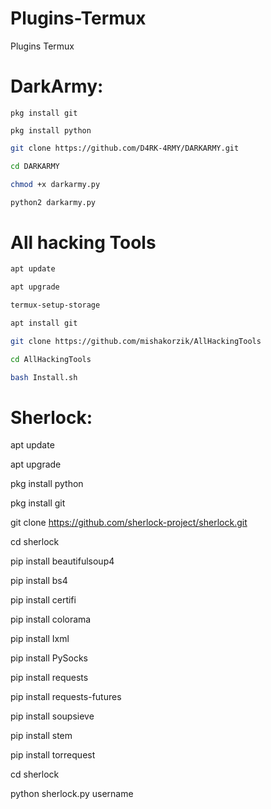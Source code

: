 # Plugins-Termux
Plugins Termux

# DarkArmy:
```shell
pkg install git
```

```shell
pkg install python
```

```bash
git clone https://github.com/D4RK-4RMY/DARKARMY.git
```

```bash
cd DARKARMY
```

```bash
chmod +x darkarmy.py
```

```bash
python2 darkarmy.py
```

# All hacking Tools

```bash
apt update
```

```bash
apt upgrade
```

```bash
termux-setup-storage
```

```bash
apt install git
```

```bash
git clone https://github.com/mishakorzik/AllHackingTools
```

```bash
cd AllHackingTools
```

```bash
bash Install.sh
```

# Sherlock:

apt update

apt upgrade

pkg install python

pkg install git

git clone https://github.com/sherlock-project/sherlock.git

cd sherlock

pip install beautifulsoup4

pip install bs4

pip install certifi

pip install colorama

pip install Ixml

pip install PySocks

pip install requests

pip install requests-futures

pip install soupsieve

pip install stem

pip install torrequest

cd sherlock

python sherlock.py username

